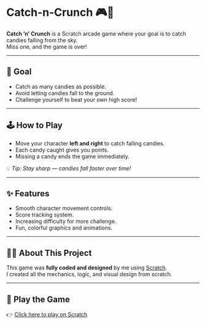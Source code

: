 # Catch-n-Crunch 🎮🍬  

**Catch ’n’ Crunch** is a Scratch arcade game where your goal is to catch candies falling from the sky.  
Miss one, and the game is over!  

---

## 🎯 Goal  
- Catch as many candies as possible.  
- Avoid letting candies fall to the ground.  
- Challenge yourself to beat your own high score!  

---

## 🕹️ How to Play  
- Move your character **left and right** to catch falling candies.  
- Each candy caught gives you points.  
- Missing a candy ends the game immediately.  

💡 *Tip: Stay sharp — candies fall faster over time!*  

---

## ✨ Features  
- Smooth character movement controls.  
- Score tracking system.  
- Increasing difficulty for more challenge.  
- Fun, colorful graphics and animations.  

---

## 👨‍💻 About This Project  
This game was **fully coded and designed** by me using [Scratch](https://scratch.mit.edu/).  
I created all the mechanics, logic, and visual design from scratch.  

---

## 🚀 Play the Game  
👉 [Click here to play on Scratch](https://scratch.mit.edu/projects/1176284370/)  
